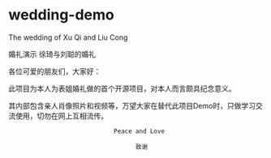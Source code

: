 # wedding-demo
The wedding of Xu Qi and Liu Cong


婚礼演示
徐琦与刘聪的婚礼

各位可爱的朋友们，大家好：

此项目为本人为表姐婚礼做的首个开源项目，对本人而言颇具纪念意义。

其内部包含亲人肖像照片和视频等，万望大家在替代此项目Demo时，只做学习交流使用，切勿在网上互相流传。

                                 Peace and Love
                                 
                                       致谢
